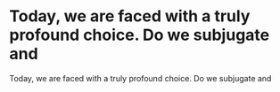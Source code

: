 # Today, we are faced with a truly profound choice. Do we subjugate and

Today, we are faced with a truly profound choice. Do we subjugate and